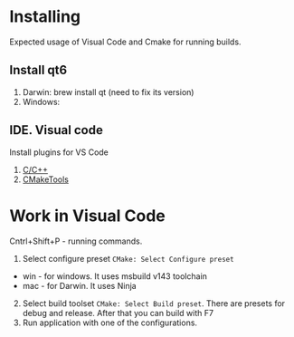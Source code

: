 # Installing
Expected usage of Visual Code and Cmake for running builds.

## Install qt6
1.  Darwin: brew install qt (need to fix its version)
2. Windows: <TODO>


## IDE. Visual code
Install plugins for VS Code 
1. [C/C++](https://marketplace.visualstudio.com/items/?itemName=ms-vscode.cpptools)
2. [CMakeTools](https://marketplace.visualstudio.com/items/?itemName=ms-vscode.cmake-tools)


# Work in Visual Code
Cntrl+Shift+P - running commands.

1. Select configure preset `CMake: Select Configure preset`
- win - for windows. It uses msbuild v143 toolchain
- mac - for Darwin. It uses Ninja
2. Select build toolset `CMake: Select Build preset`. There are presets for debug and release. After that you can build with F7
3. Run application with one of the configurations.
